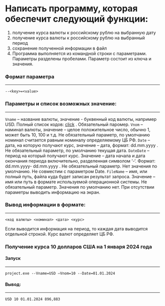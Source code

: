 # Написать программу, которая обеспечит следующий функции:
1. получение курса валюты к российскому рублю на выбранную дату
2. получение курса валюты к российскому рублю на выбранный период
3. сохранение полученной информации в файл
4. Программа выполняется из командной строки с параметрами. Параметры разделены пробелами. Параметр состоит из ключа и значения.
### Формат параметра
---
```
--<key>=<value>
```
### Параметры и список возможных значение:
---
`Vname` – название валюты, значение - буквенный код валюты, например USD. Полный
список кодов: [click](https://www.iban.ru/currency-codes) . Обязательный паромер.
`Vnom` – наминал валюты, значение – целое положительное число, обычно 1, может
быть 10, 100 и т.д. Не обязательный параметр, по умолчанию номинал считается
равным номиналу определяемому ЦБ РФ.
`Date` – дата, на которую получают курс, значение – дата, формат: dd.mm.yyyy . Не
обязательный параметр, по умолчанию текущая дата.
`DateDate` – период на который получают курс. Значение – дата начала и дата
окончания периода включительно, разделенная символом ‘-‘. Формат: dd.mm.yyyy-
dd.mm.yyyy . Не обязательный параметр. Нет значения по умолчанию. Не совместим
с параметром Date.
`FileName` – имя, или полный путь, файла куда будет записан результат запроса.
Значение – имя или путь в формате используемой операционной системы. Не
обязательный параметр. Значения по умолчанию нет. При отсутствии параметры
выводить информацию на экран.
### Вывод информации в формате:
---
```
<код валюты> <номинал> <дата> <курс>
```
Если выводится информация на период, то каждая дата выводится отдельной
строкой.
Курс валют определяет ЦБ РФ.

### Получение курса 10 долларов США на 1 января 2024 года 
#### Запуск
---
```
project.exe --Vname=USD –Vnom=10 --Date=01.01.2024
```
#### Вывод:
---
```
USD 10 01.01.2024 896,883
```
